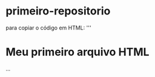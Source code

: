# primeiro-repositorio

para copiar o código em HTML:
'''
<html>
  <h1> Meu primeiro arquivo HTML</h1>
  </html>
...
